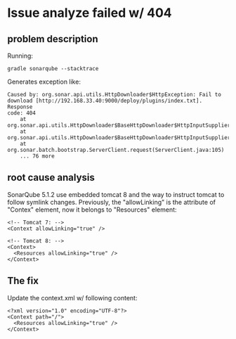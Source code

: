 # Issue analyze failed w/ 404

## problem description
Running:

    gradle sonarqube --stacktrace

Generates exception like:

    Caused by: org.sonar.api.utils.HttpDownloader$HttpException: Fail to
    download [http://192.168.33.40:9000/deploy/plugins/index.txt]. Response
    code: 404
        at
    org.sonar.api.utils.HttpDownloader$BaseHttpDownloader$HttpInputSupplier.getInput(HttpDownloader.java:305)
        at
    org.sonar.api.utils.HttpDownloader$BaseHttpDownloader$HttpInputSupplier.getInput(HttpDownloader.java:255)
        at
    org.sonar.batch.bootstrap.ServerClient.request(ServerClient.java:105)
        ... 76 more


## root cause analysis
SonarQube 5.1.2 use embedded tomcat 8 and the way to instruct tomcat to
follow symlink changes. Previously, the "allowLinking" is the attribute
of "Contex" element, now it belongs to "Resources" element:

    <!-- Tomcat 7: -->
    <Context allowLinking="true" />

    <!-- Tomcat 8: -->
    <Context>
      <Resources allowLinking="true" />
    </Context>

## The fix
Update the context.xml w/ following content:

    <?xml version="1.0" encoding="UTF-8"?>
    <Context path="/">
      <Resources allowLinking="true" />
    </Context>

